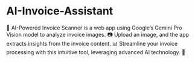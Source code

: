 # AI-Invoice-Assistant
📄 AI-Powered Invoice Scanner is a web app using Google’s Gemini Pro Vision model to analyze invoice images. 📷 Upload an image, and the app extracts insights from the invoice content. 📊 Streamline your invoice processing with this intuitive tool, leveraging advanced AI technology. 🤖
